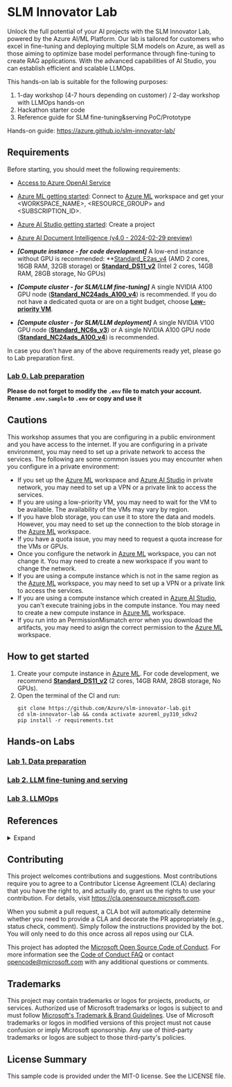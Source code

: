 # SLM Innovator Lab

Unlock the full potential of your AI projects with the SLM Innovator Lab, powered by the Azure AI/ML Platform. Our lab is tailored for customers who excel in fine-tuning and deploying multiple SLM models on Azure, as well as those aiming to optimize base model performance through fine-tuning to create RAG applications. With the advanced capabilities of AI Studio, you can establish efficient and scalable LLMOps.

This hands-on lab is suitable for the following purposes:

1. 1-day workshop (4-7 hours depending on customer) / 2-day workshop with LLMOps hands-on
2. Hackathon starter code
3. Reference guide for SLM fine-tuning&serving PoC/Prototype

Hands-on guide: https://azure.github.io/slm-innovator-lab/

## Requirements
Before starting, you should meet the following requirements:

- [Access to Azure OpenAI Service](https://go.microsoft.com/fwlink/?linkid=2222006)
- [Azure ML getting started](https://github.com/Azure/azureml-examples/tree/main/tutorials): Connect to [Azure ML] workspace and get your <WORKSPACE_NAME>, <RESOURCE_GROUP> and <SUBSCRIPTION_ID>.
- [Azure AI Studio getting started](https://aka.ms/azureaistudio): Create a project
- [Azure AI Document Intelligence (v4.0 - 2024-02-29 preview)](https://learn.microsoft.com/en-us/azure/ai-services/document-intelligence/overview?view=doc-intel-4.0.0)

- ***[Compute instance - for code development]*** A low-end instance without GPU is recommended: **[Standard_E2as_v4] (AMD 2 cores, 16GB RAM, 32GB storage) or **[Standard_DS11_v2]** (Intel 2 cores, 14GB RAM, 28GB storage, No GPUs)  
- ***[Compute cluster - for SLM/LLM fine-tuning]*** A single NVIDIA A100 GPU node (**[Standard_NC24ads_A100_v4]**) is recommended. If you do not have a dedicated quota or are on a tight budget, choose **[Low-priority VM]**.
- ***[Compute cluster - for SLM/LLM deployment]*** A single NVIDIA V100 GPU node (**[Standard_NC6s_v3]**) or A single NVIDIA A100 GPU node (**[Standard_NC24ads_A100_v4]**) is recommended.

In case you don't have any of the above requirements ready yet, please go to Lab preparation first.
### [Lab 0. Lab preparation](0_lab_preparation)

**Please do not forget to modify the `.env` file to match your account. Rename `.env.sample` to `.env` or copy and use it**

## Cautions
This workshop assumes that you are configuring in a public environment and you have access to the internet. If you are configuring in a private environment, you may need to set up a private network to access the services. The following are some common issues you may encounter when you configure in a private environment:
- If you set up the [Azure ML] workspace and [Azure AI Studio] in private network, you may need to set up a VPN or a private link to access the services.
- If you are using a low-priority VM, you may need to wait for the VM to be available. The availability of the VMs may vary by region.
- If you have blob storage, you can use it to store the data and models. However, you may need to set up the connection to the blob storage in the [Azure ML] workspace.
- If you have a quota issue, you may need to request a quota increase for the VMs or GPUs.
- Once you configure the network in [Azure ML] workspace, you can not change it. You may need to create a new workspace if you want to change the network.
- If you are using a compute instance which is not in the same region as the [Azure ML] workspace, you may need to set up a VPN or a private link to access the services.
- If you are using a compute instance which created in [Azure AI Studio], you can't execute training jobs in the compute instance. You may need to create a new compute instance in [Azure ML] workspace.
- If you run into an PermissionMismatch error when you download the artifacts, you may need to asign the correct permission to the [Azure ML] workspace.

## How to get started 
1. Create your compute instance in [Azure ML]. For code development, we recommend **[Standard_DS11_v2]** (2 cores, 14GB RAM, 28GB storage, No GPUs).
2. Open the terminal of the CI and run: 
    ```shell
    git clone https://github.com/Azure/slm-innovator-lab.git
    cd slm-innovator-lab && conda activate azureml_py310_sdkv2
    pip install -r requirements.txt
    ```

## Hands-on Labs

### [Lab 1. Data preparation](1_synthetic-qa-generation)
### [Lab 2. LLM fine-tuning and serving](2_slm-fine-tuning-mlstudio)
### [Lab 3. LLMOps](3_llmops-aistudio)

## References

<details markdown="block">
<summary>Expand</summary>

### Data preparation
- [Evolve-Instruct](https://arxiv.org/pdf/2304.12244)
- [GLAN (Generalized Instruction Tuning)](https://arxiv.org/pdf/2402.13064)
- [Auto Evolve-Instruct](https://arxiv.org/pdf/2406.00770)
- [Azure Machine Learning examples](https://github.com/Azure/azureml-examples)

### SLM fine-tuning

#### Phi-3/Phi-3.5
- [Finetune Small Language Model (SLM) Phi-3 using Azure ML](https://techcommunity.microsoft.com/t5/ai-machine-learning-blog/finetune-small-language-model-slm-phi-3-using-azure-machine/ba-p/4130399)
- [microsoft/Phi-3-mini-4k-instruct](https://huggingface.co/microsoft/Phi-3-mini-4k-instruct): This is Microsoft's official Phi-3-mini-4k-instruct model.
- [microsoft/Phi-3-mini-128k-instruct](https://huggingface.co/microsoft/Phi-3-mini-128k-instruct): This is Microsoft's official Phi-3-mini-128k-instruct model.
- [microsoft/Phi-3.5-mini-instruct](https://huggingface.co/microsoft/Phi-3.5-mini-instruct): This is Microsoft's official Phi-3.5-mini-instruct model.
- [microsoft/Phi-3.5-MoE-instruct](https://huggingface.co/microsoft/Phi-3.5-MoE-instruct): This is Microsoft's official Phi-3.5-MoE-instruct model.
- [Korean language proficiency evaluation for LLM/SLM models using KMMLU, CLIcK, and HAE-RAE dataset](https://github.com/daekeun-ml/evaluate-llm-on-korean-dataset)
- [daekeun-ml/Phi-3-medium-4k-instruct-ko-poc-v0.1](https://huggingface.co/daekeun-ml/Phi-3-medium-4k-instruct-ko-poc-v0.1)

#### Florence-2
- [Fine-tuning Florence-2 for VQA (Visual Question Answering) using the Azure ML Python SDK and MLflow](https://techcommunity.microsoft.com/t5/ai-machine-learning-blog/fine-tuning-florence-2-for-vqa-visual-question-answering-using/ba-p/4181123)
- [Hugging Face Blog - Finetune Florence-2 on DoCVQA](https://huggingface.co/blog/finetune-florence2)

### LLMOps
- [LLMOps with Prompt flow (Supports both AI Studio and Azure Machine Learning](https://github.com/microsoft/llmops-promptflow-template)

</details>

## Contributing

This project welcomes contributions and suggestions.  Most contributions require you to agree to a
Contributor License Agreement (CLA) declaring that you have the right to, and actually do, grant us
the rights to use your contribution. For details, visit https://cla.opensource.microsoft.com.

When you submit a pull request, a CLA bot will automatically determine whether you need to provide
a CLA and decorate the PR appropriately (e.g., status check, comment). Simply follow the instructions
provided by the bot. You will only need to do this once across all repos using our CLA.

This project has adopted the [Microsoft Open Source Code of Conduct](https://opensource.microsoft.com/codeofconduct/).
For more information see the [Code of Conduct FAQ](https://opensource.microsoft.com/codeofconduct/faq/) or
contact [opencode@microsoft.com](mailto:opencode@microsoft.com) with any additional questions or comments.

## Trademarks

This project may contain trademarks or logos for projects, products, or services. Authorized use of Microsoft 
trademarks or logos is subject to and must follow 
[Microsoft's Trademark & Brand Guidelines](https://www.microsoft.com/en-us/legal/intellectualproperty/trademarks/usage/general).
Use of Microsoft trademarks or logos in modified versions of this project must not cause confusion or imply Microsoft sponsorship.
Any use of third-party trademarks or logos are subject to those third-party's policies.

## License Summary

This sample code is provided under the MIT-0 license. See the LICENSE file.

[SLM Innovator Lab]: https://github.com/Azure/slm-innovator-lab
[Azure OpenAI]: https://oai.azure.com/
[Azure ML]: https://ml.azure.com/
[Azure AI Studio]: https://ai.azure.com/
[GenAI ecosystem in Azure]: https://azure.microsoft.com/en-us/products/machine-learning/generative-ai
[Lab 1. Data preparation]: https://azure.github.io/slm-innovator-lab/1_synthetic_data/
[Lab 2. Fine-tuning and serving]: https://azure.github.io/slm-innovator-lab/2_fine-tuning/
[Lab 3. LLMOps]: https://azure.github.io/slm-innovator-lab/3_llmops-aistudio/README.html
[Standard_DS11_v2]: https://learn.microsoft.com/azure/virtual-machines/sizes/memory-optimized/dv2-dsv2-series-memory
[Standard_E2as_v4]: https://learn.microsoft.com/en-us/azure/virtual-machines/sizes/memory-optimized/easv4-series
[Standard_NC24ads_A100_v4]: https://learn.microsoft.com/en-us/azure/virtual-machines/sizes/gpu-accelerated/nca100v4-series?tabs=sizebasic
[Standard_NC6s_v3]: https://learn.microsoft.com/azure/virtual-machines/sizes/gpu-accelerated/ncv3-series?tabs=sizebasic
[Low-priority VM]: https://learn.microsoft.com/en-us/azure/machine-learning/how-to-manage-optimize-cost?view=azureml-api-2#low-pri-vm